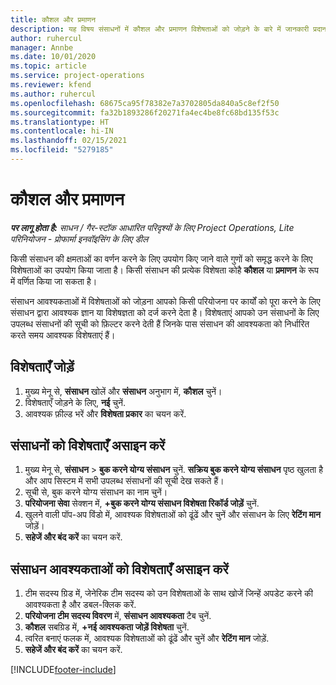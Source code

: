 ```yaml
---
title: कौशल और प्रमाणन
description: यह विषय संसाधनों में कौशल और प्रमाणन विशेषताओं को जोड़ने के बारे में जानकारी प्रदान करता है।
author: ruhercul
manager: Annbe
ms.date: 10/01/2020
ms.topic: article
ms.service: project-operations
ms.reviewer: kfend
ms.author: ruhercul
ms.openlocfilehash: 68675ca95f78382e7a3702805da840a5c8ef2f50
ms.sourcegitcommit: fa32b1893286f20271fa4ec4be8fc68bd135f53c
ms.translationtype: HT
ms.contentlocale: hi-IN
ms.lasthandoff: 02/15/2021
ms.locfileid: "5279185"
---
```

# <a name="skills-and-certifications"></a>कौशल और प्रमाणन
_**पर लागू होता है:** साधन / गैर-स्टॉक आधारित परिदृश्यों के लिए Project Operations, Lite परिनियोजन - प्रोफार्मा इनवॉइसिंग के लिए डील_

किसी संसाधन की क्षमताओं का वर्णन करने के लिए उपयोग किए जाने वाले गुणों को समृद्ध करने के लिए विशेषताओं का उपयोग किया जाता है। किसी संसाधन की प्रत्येक विशेषता कोहै **कौशल** या **प्रमाणन** के रूप में वर्णित किया जा सकता है।

संसाधन आवश्यकताओं में विशेषताओं को जोड़ना आपको किसी परियोजना पर कार्यों को पूरा करने के लिए संसाधन द्वारा आवश्यक ज्ञान या विशेषज्ञता को दर्ज करने देता है। विशेषताएं आपको उन संसाधनों के लिए उपलब्ध संसाधनों की सूची को फ़िल्टर करने देती हैं जिनके पास संसाधन की आवश्यकता को निर्धारित करते समय आवश्यक विशेषताएं हैं।

## <a name="add-characteristics"></a>विशेषताएँ जोड़ें

1. मुख्य मेनू से, **संसाधन** खोलें और **संसाधन** अनुभाग में, **कौशल** चुनें।
2. विशेषताएँ जोड़ने के लिए, **नई** चुनें.
3. आवश्यक फ़ील्ड भरें और **विशेषता प्रकार** का चयन करें.

## <a name="assign-characteristics-to-resources"></a>संसाधनों को विशेषताएँ असाइन करें

1. मुख्य मेनू से, **संसाधन** > **बुक करने योग्य संसाधन** चुनें. **सक्रिय बुक करने योग्य संसाधन** पृष्ठ खुलता है और आप सिस्टम में सभी उपलब्ध संसाधनों की सूची देख सकते हैं।
2. सूची से, बुक करने योग्य संसाधन का नाम चुनें।
3. **परियोजना सेवा** सेक्शन में, **+बुक करने योग्य संसाधन विशेषता रिकॉर्ड जोड़ें** चुनें.
4. खुलने वाली पॉप-अप विंडो में, आवश्यक विशेषताओं को ढूंढें और चुनें और संसाधन के लिए **रेटिंग मान** जोड़ें।
5. **सहेजें और बंद करें** का चयन करें.

## <a name="assign-characteristics-to-resource-requirements"></a>संसाधन आवश्यकताओं को विशेषताएँ असाइन करें

1. टीम सदस्य ग्रिड में, जेनेरिक टीम सदस्य को उन विशेषताओं के साथ खोजें जिन्हें अपडेट करने की आवश्यकता है और डबल-क्लिक करें.
2. **परियोजना टीम सदस्य विवरण** में, **संसाधन आवश्यकता** टैब चुनें.
3. **कौशल** सबग्रिड में, **+नई आवश्यकता जोड़ें विशेषता** चुनें.
4. त्वरित बनाएं फलक में, आवश्यक विशेषताओं को ढूंढें और चुनें और **रेटिंग मान** जोड़ें.
5. **सहेजें और बंद करें** का चयन करें.

[!INCLUDE[footer-include](../includes/footer-banner.md)]